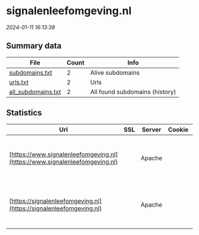 # signalenleefomgeving.nl
*2024-01-11 16:13:38*
## Summary data


| File       | Count | Info |
|------------|-------|------|
|[subdomains.txt](/data/signalenleefomgeving.nl/subdomains.txt)|2|Alive subdomains|
|[urls.txt](/data/signalenleefomgeving.nl/urls.txt)|2|Urls|
|[all_subdomains.txt](/data/signalenleefomgeving.nl/all_subdomains.txt)|2|All found subdomains (history)|


## Statistics


| Url | SSL | Server | Cookie | HSTS | CSP | XFO | XXP | RP | Tech |Title |
|------------|-------|------|------|------|------|------|------|------|------|------|
|[https://www.signalenleefomgeving.nl](https://www.signalenleefomgeving.nl)| |Apache| |:white_check_mark: | | :white_check_mark: | :white_check_mark: | :white_check_mark: |Apache HTTP Server Drupal HSTS PHP|Signalen leefomg...|
|[https://signalenleefomgeving.nl](https://signalenleefomgeving.nl)| |Apache| |:white_check_mark: | | :white_check_mark: | :white_check_mark: | :white_check_mark: |Apache HTTP Server Drupal HSTS PHP|Signalen leefomg...|